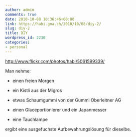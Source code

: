 ```yaml
---
author: admin
comments: true
date: 2010-10-08 10:36:46+00:00
link: https://habi.gna.ch/2010/10/08/diy-2/
slug: diy-2
title: DIY
wordpress_id: 2230
categories:
- personal
---
```


http://www.flickr.com/photos/habi/5061599339/

Man nehme:





  * einen freien Morgen


  * ein Kistli aus der Migros


  * etwas Schaumgummi von der Gummi Oberleitner AG


  * einen Glaceportionierer und ein Japanmesser


  * eine Tauchlampe



ergibt eine ausgefuchste Aufbewahrungslösung für dieselbe.

